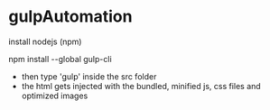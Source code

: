 # gulpAutomation

install nodejs (npm)

npm install --global gulp-cli

- then type 'gulp' inside the src folder
- the html gets injected with the bundled, minified js, css files and optimized images
